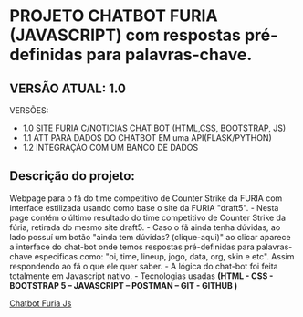 # PROJETO CHATBOT FURIA (JAVASCRIPT) com respostas pré-definidas para palavras-chave.
## VERSÃO ATUAL: 1.0

VERSÕES:
<ul>
      <li>1.0 SITE FURIA C/NOTICIAS CHAT BOT (HTML,CSS, BOOTSTRAP, JS)</li>
      <li>1.1 ATT PARA DADOS DO CHATBOT EM uma API(FLASK/PYTHON) </li>
      <li>1.2 INTEGRAÇÃO COM UM BANCO DE DADOS</li>
</ul>  

## Descrição do projeto:

<p> 
Webpage para o fã do time competitivo de Counter Strike da FURIA com interface estilizada usando como base o site da FURIA "draft5".  
- Nesta page contém o último resultado do time competitivo de Counter Strike da fúria, retirada do mesmo site draft5.
- Caso o fã ainda tenha dúvidas, ao lado possuí um botão "ainda tem dúvidas? (clique-aqui)" ao clicar aparece a interface do chat-bot onde temos respostas pré-definidas para palavras-chave especificas como: "oi, time, lineup, jogo, data, org, 
skin e etc". Assim respondendo ao fã o que ele quer saber.
- A lógica do chat-bot foi feita totalmente em Javascript nativo. 
- Tecnologias usadas <strong>(HTML - CSS - BOOTSTRAP 5 – JAVASCRIPT – POSTMAN – GIT - GITHUB )</strong>
</p>
<a href="https://furia-chatbot-js.vercel.app/">Chatbot Furia Js</a>


